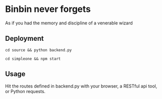 # Binbin never forgets
As if you had the memory and discipline of a venerable wizard

## Deployment

`cd source && python backend.py`

`cd simpleone && npm start`

## Usage

Hit the routes defined in backend.py with your browser, a RESTful api tool, or Python requests.
